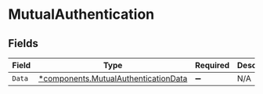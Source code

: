 # MutualAuthentication


## Fields

| Field                                                                                   | Type                                                                                    | Required                                                                                | Description                                                                             |
| --------------------------------------------------------------------------------------- | --------------------------------------------------------------------------------------- | --------------------------------------------------------------------------------------- | --------------------------------------------------------------------------------------- |
| `Data`                                                                                  | [*components.MutualAuthenticationData](../../models/shared/mutualauthenticationdata.md) | :heavy_minus_sign:                                                                      | N/A                                                                                     |